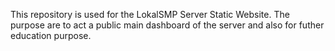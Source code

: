 This repository is used for the LokalSMP Server Static Website. The purpose are to act a public main dashboard of the server and also for futher education purpose.
